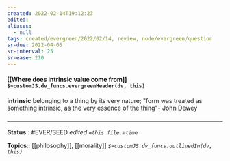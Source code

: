```yaml
---
created: 2022-02-14T19:12:23 
edited: 
aliases:
  - null
tags: created/evergreen/2022/02/14, review, node/evergreen/question
sr-due: 2022-04-05
sr-interval: 25
sr-ease: 210
---
```


#### [[Where does intrinsic value come from]] `$=customJS.dv_funcs.evergreenHeader(dv, this)`

**intrinsic**
belonging to a thing by its very nature; "form was treated as something intrinsic, as the very essence of the thing"- John Dewey  


### <hr class="footnote"/>

**Status**:: #EVER/SEED 
*edited `=this.file.mtime`*

**Topics**:: [[philosophy]], [[morality]]
*`$=customJS.dv_funcs.outlinedIn(dv, this)`*
